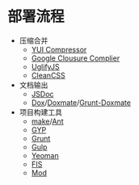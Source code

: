# 部署流程
- 压缩合并
    - [YUI Compressor](http://developer.yahoo.com/yui/compressor/)
    - [Google Clousure Complier](https://developers.google.com/closure/compiler/)
    - [UglifyJS](https://github.com/mishoo/UglifyJS)
    - [CleanCSS](https://github.com/GoalSmashers/clean-css)
- 文档输出
    - [JSDoc](https://github.com/jsdoc3/jsdoc)
    - [Dox](https://github.com/visionmedia/dox)/[Doxmate](https://github.com/JacksonTian/doxmate)/[Grunt-Doxmate](https://github.com/luozhihua/grunt-doxmate)
- 项目构建工具
    - [make](http://www.gnu.org/software/make/)/[Ant](http://ant.apache.org/)
    - [GYP](http://code.google.com/p/gyp/)
    - [Grunt](http://gruntjs.com/)
    - [Gulp](http://gulpjs.com/)
    - [Yeoman](http://yeoman.io/)
    - [FIS](http://fis.baidu.com/)
    - [Mod](https://github.com/modulejs/modjs)